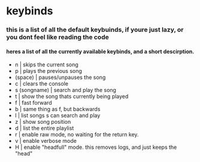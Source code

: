 # keybinds
### this is a list of all the default keybuinds, if youre just lazy, or you dont feel like reading the code

#### heres a list of all the currently available keybinds, and a short descirption.

- n | skips the current song
- p | plays the previous song
- (space) | pauses/unpauses the song
- c | clears the console
- s (songname) | search and play the song
- t | show the song thats currently being played
- f | fast forward
- b | same thing as f, but backwards
- l | list songs s can search and play
- z | show song position
- d | list the entire playlist
- r | enable raw mode, no waiting for the return key.
- v | enable verbose mode
- H | enable "headfull" mode. this removes logs, and just keeps the "head"
